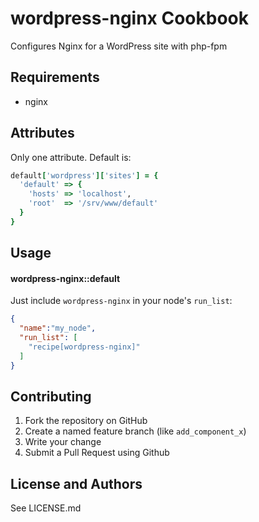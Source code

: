 wordpress-nginx Cookbook
========================
Configures Nginx for a WordPress site with php-fpm

Requirements
------------

* nginx

Attributes
----------

Only one attribute. Default is:
```ruby
default['wordpress']['sites'] = {
  'default' => {
    'hosts' => 'localhost',
    'root'  => '/srv/www/default'
  }
}
```

Usage
-----
#### wordpress-nginx::default

Just include `wordpress-nginx` in your node's `run_list`:

```json
{
  "name":"my_node",
  "run_list": [
    "recipe[wordpress-nginx]"
  ]
}
```

Contributing
------------
1. Fork the repository on GitHub
2. Create a named feature branch (like `add_component_x`)
3. Write your change
6. Submit a Pull Request using Github

License and Authors
-------------------
See LICENSE.md
